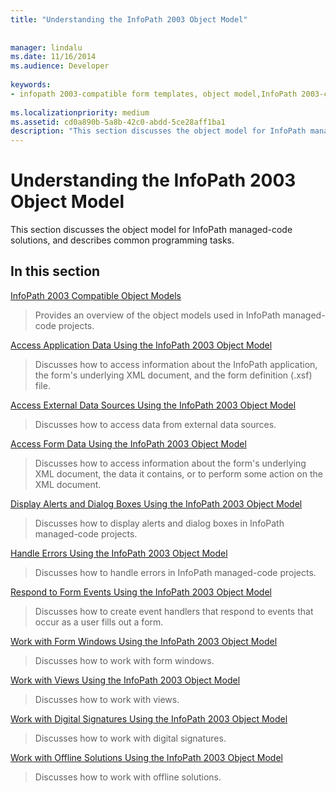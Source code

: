 ```yaml
---
title: "Understanding the InfoPath 2003 Object Model"
 
 
manager: lindalu
ms.date: 11/16/2014
ms.audience: Developer
 
keywords:
- infopath 2003-compatible form templates, object model,InfoPath 2003-compatible object model,object models [InfoPath 2003]
 
ms.localizationpriority: medium
ms.assetid: cd0a890b-5a8b-42c0-abdd-5ce28aff1ba1
description: "This section discusses the object model for InfoPath managed-code solutions, and describes common programming tasks."
---
```


# Understanding the InfoPath 2003 Object Model

This section discusses the object model for InfoPath managed-code solutions, and describes common programming tasks.
  
## In this section

[InfoPath 2003 Compatible Object Models](infopath-2003-compatible-object-models.md)
  
> Provides an overview of the object models used in InfoPath managed-code projects.
    
[Access Application Data Using the InfoPath 2003 Object Model](how-to-access-application-data-using-the-infopath-2003-object-model.md)
  
> Discusses how to access information about the InfoPath application, the form's underlying XML document, and the form definition (.xsf) file.
    
[Access External Data Sources Using the InfoPath 2003 Object Model](how-to-access-external-data-sources-using-the-infopath-2003-object-model.md)
  
> Discusses how to access data from external data sources.
    
[Access Form Data Using the InfoPath 2003 Object Model](how-to-access-form-data-using-the-infopath-2003-object-model.md)
  
> Discusses how to access information about the form's underlying XML document, the data it contains, or to perform some action on the XML document.
    
[Display Alerts and Dialog Boxes Using the InfoPath 2003 Object Model](how-to-display-alerts-and-dialog-boxes-using-the-infopath-2003-object-model.md)
  
> Discusses how to display alerts and dialog boxes in InfoPath managed-code projects.
    
[Handle Errors Using the InfoPath 2003 Object Model](how-to-handle-errors-using-the-infopath-2003-object-model.md)
  
> Discusses how to handle errors in InfoPath managed-code projects.
    
[Respond to Form Events Using the InfoPath 2003 Object Model](how-to-respond-to-form-events-using-the-infopath-2003-object-model.md)
  
> Discusses how to create event handlers that respond to events that occur as a user fills out a form.
    
[Work with Form Windows Using the InfoPath 2003 Object Model](how-to-work-with-form-windows-using-the-infopath-2003-object-model.md)
  
> Discusses how to work with form windows.
    
[Work with Views Using the InfoPath 2003 Object Model](how-to-work-with-views-using-the-infopath-2003-object-model.md)
  
> Discusses how to work with views.
    
[Work with Digital Signatures Using the InfoPath 2003 Object Model](how-to-work-with-digital-signatures-using-the-infopath-2003-object-model.md)
  
> Discusses how to work with digital signatures.
    
[Work with Offline Solutions Using the InfoPath 2003 Object Model](how-to-work-with-offline-solutions-using-the-infopath-2003-object-model.md)
  
> Discusses how to work with offline solutions.
    

